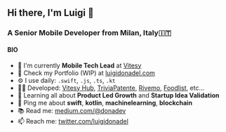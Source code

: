## Hi there, I'm Luigi 👋

### A Senior Mobile Developer from Milan, Italy🇮🇹

#### BIO

- 🏢 I'm currently **Mobile Tech Lead** at [Vitesy](https://vitesy.com)
- 🔨 Check my Portfolio (WIP) at [luigidonadel.com](https://luigidonadel.com)
- ⚙️ I use daily: `.swift`, `.js`, `.ts`, `.kt`
- 🧑‍💻 Developed: [Vitesy Hub](https://apps.apple.com/it/app/vitesy-hub/id1459078334), [TriviaPatente](https://triviapatente.github.io/), [Rivemo](https://play.google.com/store/apps/details?id=it.wedigital.rivemo&hl=it&gl=US), [Foodlist](https://apps.apple.com/us/app/foodlist/id1407984350), etc…
- 🌱 Learning all about **Product Led Growth** and **Startup Idea Validation**
- 💬 Ping me about **swift**, **kotlin**, **machinelearning**, **blockchain**
- 📚 Read me: [medium.com/@donadev](https://medium.com/@donadev)
- 📫 Reach me: [twitter.com/luigidonadel](https://twitter.com/luigidonadel)
